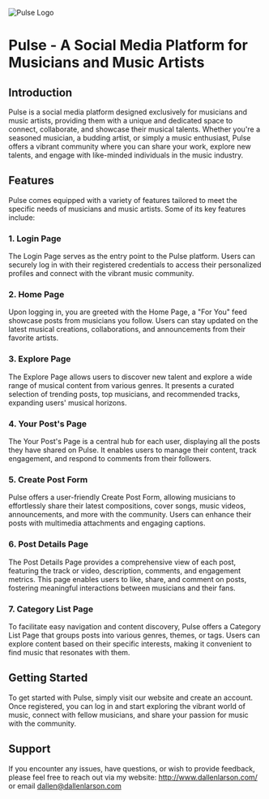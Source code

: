![Pulse Logo](https://i.ibb.co/BVrQpjq/Pulse-Logo.png)
# Pulse - A Social Media Platform for Musicians and Music Artists
## Introduction

Pulse is a social media platform designed exclusively for musicians and music artists, providing them with a unique and dedicated space to connect, collaborate, and showcase their musical talents. Whether you're a seasoned musician, a budding artist, or simply a music enthusiast, Pulse offers a vibrant community where you can share your work, explore new talents, and engage with like-minded individuals in the music industry.

## Features

Pulse comes equipped with a variety of features tailored to meet the specific needs of musicians and music artists. Some of its key features include:

### 1. Login Page

The Login Page serves as the entry point to the Pulse platform. Users can securely log in with their registered credentials to access their personalized profiles and connect with the vibrant music community.

### 2. Home Page

Upon logging in, you are greeted with the Home Page, a "For You" feed showcase posts from musicians you follow. Users can stay updated on the latest musical creations, collaborations, and announcements from their favorite artists.

### 3. Explore Page

The Explore Page allows users to discover new talent and explore a wide range of musical content from various genres. It presents a curated selection of trending posts, top musicians, and recommended tracks, expanding users' musical horizons.

### 4. Your Post's Page

The Your Post's Page is a central hub for each user, displaying all the posts they have shared on Pulse. It enables users to manage their content, track engagement, and respond to comments from their followers.

### 5. Create Post Form

Pulse offers a user-friendly Create Post Form, allowing musicians to effortlessly share their latest compositions, cover songs, music videos, announcements, and more with the community. Users can enhance their posts with multimedia attachments and engaging captions.

### 6. Post Details Page

The Post Details Page provides a comprehensive view of each post, featuring the track or video, description, comments, and engagement metrics. This page enables users to like, share, and comment on posts, fostering meaningful interactions between musicians and their fans.

### 7. Category List Page

To facilitate easy navigation and content discovery, Pulse offers a Category List Page that groups posts into various genres, themes, or tags. Users can explore content based on their specific interests, making it convenient to find music that resonates with them.

## Getting Started

To get started with Pulse, simply visit our website and create an account. Once registered, you can log in and start exploring the vibrant world of music, connect with fellow musicians, and share your passion for music with the community.

## Support

If you encounter any issues, have questions, or wish to provide feedback, please feel free to reach out via my website: http://www.dallenlarson.com/ or email dallen@dallenlarson.com
